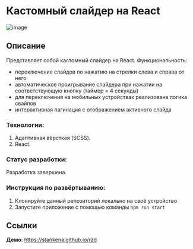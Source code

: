 # Кастомный слайдер на React

![image](https://github.com/stankenA/custom-slider/assets/82235915/72519e10-b2ff-41fe-8609-8bd70b787b63)


## Описание

Представляет собой кастомный слайдер на React. Функциональность:
- переключение слайдов по нажатию на стрелки слева и справа от него
- автоматическое проигрывание слайдера при нажатии на соответствующую кнопку (таймер = 4 секунды)
- для переключения на мобильных устройствах реализована логика свайпов
- интерактивная пагинация с отображением активного слайда

### Технологии:

1. Адаптивная вёрсткая (SCSS).
2. React.

### Статус разработки:

Разработка завершена.

### Инструкция по развёртыванию:

1. Клонируйте данный репозиторий локально на своё устройство
2. Запустите приложение с помощью команды `npm run start`

## Ссылки

**Демо**: https://stankena.github.io/rzd
